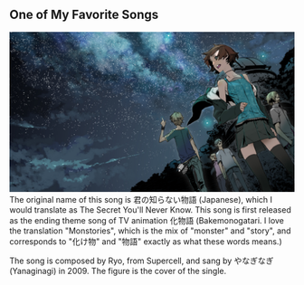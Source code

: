 ## One of My Favorite Songs
![君の知らない物語](https://raw.githubusercontent.com/mvfki/mvfki.github.io/master/blog/music/images/1.jpg)
The original name of this song is 君の知らない物語 (Japanese), which I would translate as The Secret You'll Never Know. This song is first released as the ending theme song of TV animation 化物語 (Bakemonogatari. I love the translation "Monstories", which is the mix of "monster" and "story", and corresponds to "化け物" and "物語" exactly as what these words means.)

The song is composed by Ryo, from Supercell, and sang by やなぎなぎ (Yanaginagi) in 2009. The figure is the cover of the single.